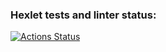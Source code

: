 ### Hexlet tests and linter status:
[![Actions Status](https://github.com/swous-sds/devops-for-programmers-project-74/actions/workflows/hexlet-check.yml/badge.svg)](https://github.com/swous-sds/devops-for-programmers-project-74/actions)